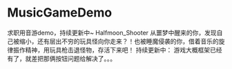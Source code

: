 # MusicGameDemo
求职用音游demo，持续更新中~
Halfmoon_Shooter 从噩梦中醒来的你，发现自己被缩小，还有层出不穷的玩具怪向你走来？！也被睡魔侵袭的你，借着音乐的旋律振作精神，用玩具枪击退怪物，存活下来吧！
持续更新中：
游戏大概框架已经有了，就差把那俩按钮问题给解决了。。。

